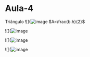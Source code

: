 # Aula-4

 Triângulo 
![](![image](https://github.com/Cdszinn/Aula-4/assets/144970032/de995637-c76d-45ca-93ce-9d3383ad296e)
$A=\frac{b.h}{2}$

![](![image](https://github.com/Cdszinn/Aula-4/assets/144970032/9429a7d9-0d69-4fd6-8c2b-f8cecfb5aa63)


![](![image](https://github.com/Cdszinn/Aula-4/assets/144970032/05d75dc2-2ecf-4e25-8e59-454e4a553c09)


![](![image](https://github.com/Cdszinn/Aula-4/assets/144970032/b7fcebe5-94fe-4045-a321-5478a777ec12)

